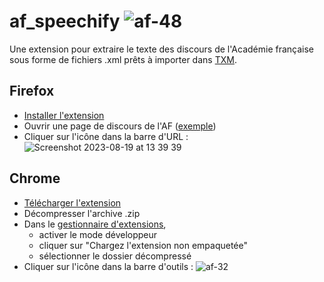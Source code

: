 # af_speechify ![af-48](https://github.com/fmoncomble/af_speechify/assets/59739627/930d0182-40b7-4f9b-a33a-69eae5b49a8d)

Une extension pour extraire le texte des discours de l'Académie française sous forme de fichiers .xml prêts à importer dans [TXM](https://txm.gitpages.huma-num.fr/textometrie/).

## Firefox
- [Installer l'extension](https://github.com/fmoncomble/af_speechify/releases/download/v0.1/af_speechify_ff.xpi)
- Ouvrir une page de discours de l'AF ([exemple](https://www.academie-francaise.fr/les-immortels/discours-et-travaux-academiques))
- Cliquer sur l'icône dans la barre d'URL : ![Screenshot 2023-08-19 at 13 39 39](https://github.com/fmoncomble/af_speechify/assets/59739627/e6232a9f-2cff-44f2-853a-3e4647c9a024)

## Chrome
- [Télécharger l'extension](https://github.com/fmoncomble/af_speechify/releases/download/v0.1/af_speechify_chrome.zip)
- Décompresser l'archive .zip
- Dans le [gestionnaire d'extensions](chrome://extensions/),
  - activer le mode développeur
  - cliquer sur "Chargez l'extension non empaquetée"
  - sélectionner le dossier décompressé
- Cliquer sur l'icône dans la barre d'outils : ![af-32](https://github.com/fmoncomble/af_speechify/assets/59739627/fd1733d0-9456-4522-9f63-0222eb539407)

